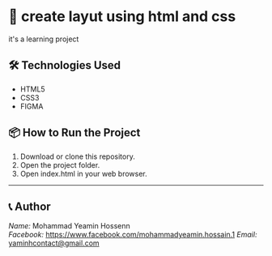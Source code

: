 # 📌 create layut using html and css

it's a learning project

## 🛠 Technologies Used
- HTML5
- CSS3
- FIGMA


## 📦 How to Run the Project

1. Download or clone this repository.
2. Open the project folder.
3. Open index.html in your web browser.

---

## 📞 Author

*Name:* Mohammad Yeamin Hossenn  
*Facebook:* https://www.facebook.com/mohammadyeamin.hossain.1
*Email:* yaminhcontact@gmail.com
